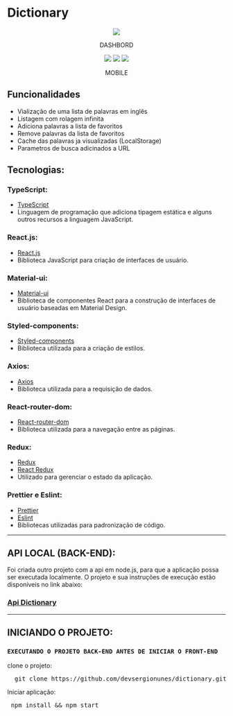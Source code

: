 # Dictionary

<div align='center'>
  <img src="public/images/dictionary-desktop.png"></img>
  <p>DASHBORD</p>
</div>

<div align='center' >
  <img src="public/images/dictionary-mobile.png" ></img>
  <img src="public/images/dictionary-mobile-3.png" ></img>
  <img src="public/images/dictionary-mobile-2.png" ></img>
  <p>MOBILE</p>
</div>

## Funcionalidades
- Vialização de uma lista de palavras em inglês
- Listagem com rolagem infinita
- Adiciona palavras a lista de favoritos
- Remove palavras da lista de favoritos
- Cache das palavras ja visualizadas (LocalStorage)
- Parametros de busca adicinados a URL

## Tecnologias:

### TypeScript:
- [TypeScript](https://www.typescriptlang.org/)
- Linguagem de programação que adiciona tipagem estática e alguns outros recursos a linguagem JavaScript.

### React.js:
- [React.js](https://reactjs.org/)
- Biblioteca JavaScript para criação de interfaces de usuário.

### Material-ui:
- [Material-ui](https://material-ui.com/)
- Biblioteca de componentes React para a construção de interfaces de usuário baseadas em Material Design.

### Styled-components:
- [Styled-components](https://styled-components.com/)
- Biblioteca utilizada para a criação de estilos.

### Axios:
- [Axios](https://axios-http.com/docs/intro)
- Biblioteca utilizada para a requisição de dados.

### React-router-dom:
- [React-router-dom](https://github.com/remix-run/react-router)
- Biblioteca utilizada para a navegação entre as páginas.

### Redux:
- [Redux](https://redux.js.org/)
- [React Redux](https://react-redux.js.org/)
- Utilizado para gerenciar o estado da aplicação.

### Prettier e Eslint:
- [Prettier](https://prettier.io/)
- [Eslint](https://eslint.org/)
- Bibliotecas utilizadas para padronização de código.

<hr>


## API LOCAL (BACK-END):
<p>
  Foi criada outro projeto com a api em node.js, para que a aplicação possa ser executada localmente.
  O projeto e sua instruções de execução estão disponíveis no link abaixo:
</p>

### [Api Dictionary](https://dictionaryapi.dev/)

<hr>

## INICIANDO O PROJETO:

### `EXECUTANDO O PROJETO BACK-END ANTES DE INICIAR O FRONT-END`
clone o projeto:

<pre>
  git clone https://github.com/devsergionunes/dictionary.git
</pre>


Iniciar aplicação:

<pre>
 npm install && npm start
</pre>